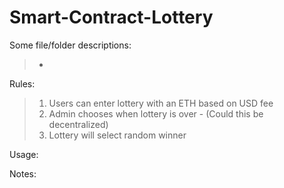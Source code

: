 # Smart-Contract-Lottery


Some file/folder descriptions: 
 >  - 

     
Rules: 
 > 1. Users can enter lottery with an ETH based on USD fee
 > 2. Admin chooses when lottery is over - (Could this be decentralized)
 > 3. Lottery will select random winner

 Usage: 

  
Notes: 
> 
